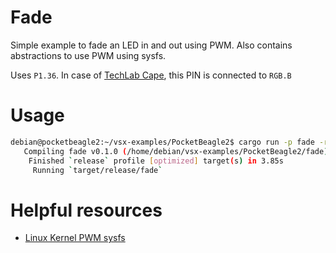 # Fade

Simple example to fade an LED in and out using PWM. Also contains abstractions to use PWM using sysfs.

Uses `P1.36`. In case of [TechLab Cape](https://www.beagleboard.org/boards/techlab), this PIN is connected to `RGB.B`

# Usage

```sh
debian@pocketbeagle2:~/vsx-examples/PocketBeagle2$ cargo run -p fade -r
   Compiling fade v0.1.0 (/home/debian/vsx-examples/PocketBeagle2/fade)
    Finished `release` profile [optimized] target(s) in 3.85s
     Running `target/release/fade`
```

# Helpful resources

- [Linux Kernel PWM sysfs](https://docs.kernel.org/driver-api/pwm.html#using-pwms-with-the-sysfs-interface)
